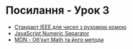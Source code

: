 # Посилання - Урок 3

- [Стандарт IEEE для чисел з рухомою комою](https://uk.wikipedia.org/wiki/IEEE_754?authuser=0&hl=uk)
- [JavaScript Numeric Separator](https://www.javascripttutorial.net/javascript-tutorial/javascript-numeric-separator/?authuser=0&hl=uk)
- [MDN - Об'єкт Math та його методи](https://developer.mozilla.org/en-US/docs/Web/JavaScript/Reference/Global_Objects/Math?retiredLocale=uk)
